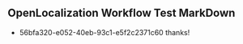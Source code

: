 ## OpenLocalization Workflow Test MarkDown
* 56bfa320-e052-40eb-93c1-e5f2c2371c60 
thanks!<!--HONumber=Mar16_HO4-->
